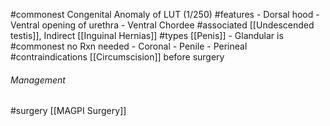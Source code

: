 #commonest Congenital Anomaly of LUT (1/250)
#features 
	- Dorsal hood
	- Ventral opening of urethra
	- Ventral Chordee
#associated [[Undescended testis]], Indirect [[Inguinal Hernias]]
#types [[Penis]]
	- Glandular is #commonest no Rxn needed
	- Coronal
	- Penile
	- Perineal
#contraindications [[Circumscision]] before surgery
###### Management
#surgery [[MAGPI Surgery]] 







